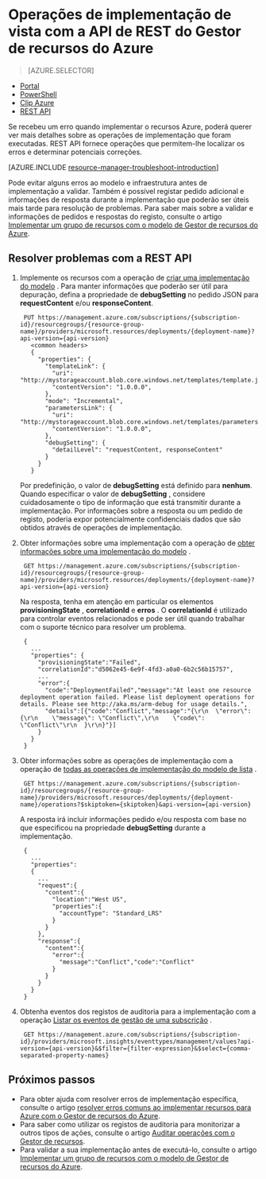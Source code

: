 <properties
   pageTitle="Ver operações de implementação com a REST API | Microsoft Azure"
   description="Descreve como utilizar o Gestor de recursos do Azure REST API para detetar problemas de implementação do Gestor de recursos."
   services="azure-resource-manager,virtual-machines"
   documentationCenter=""
   tags="top-support-issue"
   authors="tfitzmac"
   manager="timlt"
   editor="tysonn"/>

<tags
   ms.service="azure-resource-manager"
   ms.devlang="na"
   ms.topic="article"
   ms.tgt_pltfrm="vm-multiple"
   ms.workload="infrastructure"
   ms.date="06/13/2016"
   ms.author="tomfitz"/>

# <a name="view-deployment-operations-with-azure-resource-manager-rest-api"></a>Operações de implementação de vista com a API de REST do Gestor de recursos do Azure

> [AZURE.SELECTOR]
- [Portal](resource-manager-troubleshoot-deployments-portal.md)
- [PowerShell](resource-manager-troubleshoot-deployments-powershell.md)
- [Clip Azure](resource-manager-troubleshoot-deployments-cli.md)
- [REST API](resource-manager-troubleshoot-deployments-rest.md)

Se recebeu um erro quando implementar o recursos Azure, poderá querer ver mais detalhes sobre as operações de implementação que foram executadas. REST API fornece operações que permitem-lhe localizar os erros e determinar potenciais correções.

[AZURE.INCLUDE [resource-manager-troubleshoot-introduction](../includes/resource-manager-troubleshoot-introduction.md)]

Pode evitar alguns erros ao modelo e infraestrutura antes de implementação a validar. Também é possível registar pedido adicional e informações de resposta durante a implementação que poderão ser úteis mais tarde para resolução de problemas. Para saber mais sobre a validar e informações de pedidos e respostas do registo, consulte o artigo [Implementar um grupo de recursos com o modelo de Gestor de recursos do Azure](resource-group-template-deploy-rest.md).

## <a name="troubleshoot-with-rest-api"></a>Resolver problemas com a REST API

1. Implemente os recursos com a operação de [criar uma implementação do modelo](https://msdn.microsoft.com/library/azure/dn790564.aspx) . Para manter informações que poderão ser útil para depuração, defina a propriedade de **debugSetting** no pedido JSON para **requestContent** e/ou **responseContent**. 

        PUT https://management.azure.com/subscriptions/{subscription-id}/resourcegroups/{resource-group-name}/providers/microsoft.resources/deployments/{deployment-name}?api-version={api-version}
          <common headers>
          {
            "properties": {
              "templateLink": {
                "uri": "http://mystorageaccount.blob.core.windows.net/templates/template.json",
                "contentVersion": "1.0.0.0",
              },
              "mode": "Incremental",
              "parametersLink": {
                "uri": "http://mystorageaccount.blob.core.windows.net/templates/parameters.json",
                "contentVersion": "1.0.0.0",      
              },
              "debugSetting": {
                "detailLevel": "requestContent, responseContent"
              }
            }
          }

    Por predefinição, o valor de **debugSetting** está definido para **nenhum**. Quando especificar o valor de **debugSetting** , considere cuidadosamente o tipo de informação que está transmitir durante a implementação. Por informações sobre a resposta ou um pedido de registo, poderia expor potencialmente confidenciais dados que são obtidos através de operações de implementação. 

2. Obter informações sobre uma implementação com a operação de [obter informações sobre uma implementação do modelo](https://msdn.microsoft.com/library/azure/dn790565.aspx) .

        GET https://management.azure.com/subscriptions/{subscription-id}/resourcegroups/{resource-group-name}/providers/microsoft.resources/deployments/{deployment-name}?api-version={api-version}

    Na resposta, tenha em atenção em particular os elementos **provisioningState** , **correlationId** e **erros** . O **correlationId** é utilizado para controlar eventos relacionados e pode ser útil quando trabalhar com o suporte técnico para resolver um problema.
    
        { 
          ...
          "properties": {
            "provisioningState":"Failed",
            "correlationId":"d5062e45-6e9f-4fd3-a0a0-6b2c56b15757",
            ...
            "error":{
              "code":"DeploymentFailed","message":"At least one resource deployment operation failed. Please list deployment operations for details. Please see http://aka.ms/arm-debug for usage details.",
              "details":[{"code":"Conflict","message":"{\r\n  \"error\": {\r\n    \"message\": \"Conflict\",\r\n    \"code\": \"Conflict\"\r\n  }\r\n}"}]
            }  
          }
        }

3. Obter informações sobre as operações de implementação com a operação de [todas as operações de implementação do modelo de lista](https://msdn.microsoft.com/library/azure/dn790518.aspx) . 

        GET https://management.azure.com/subscriptions/{subscription-id}/resourcegroups/{resource-group-name}/providers/microsoft.resources/deployments/{deployment-name}/operations?$skiptoken={skiptoken}&api-version={api-version}

    A resposta irá incluir informações pedido e/ou resposta com base no que especificou na propriedade **debugSetting** durante a implementação.
    
        {
          ...
          "properties": 
          {
            ...
            "request":{
              "content":{
                "location":"West US",
                "properties":{
                  "accountType": "Standard_LRS"
                }
              }
            },
            "response":{
              "content":{
                "error":{
                  "message":"Conflict","code":"Conflict"
                }
              }
            }
          }
        }

4. Obtenha eventos dos registos de auditoria para a implementação com a operação [Listar os eventos de gestão de uma subscrição](https://msdn.microsoft.com/library/azure/dn931934.aspx) .

        GET https://management.azure.com/subscriptions/{subscription-id}/providers/microsoft.insights/eventtypes/management/values?api-version={api-version}&$filter={filter-expression}&$select={comma-separated-property-names}


## <a name="next-steps"></a>Próximos passos

- Para obter ajuda com resolver erros de implementação específica, consulte o artigo [resolver erros comuns ao implementar recursos para Azure com o Gestor de recursos do Azure](resource-manager-common-deployment-errors.md).
- Para saber como utilizar os registos de auditoria para monitorizar a outros tipos de ações, consulte o artigo [Auditar operações com o Gestor de recursos](resource-group-audit.md).
- Para validar a sua implementação antes de executá-lo, consulte o artigo [Implementar um grupo de recursos com o modelo de Gestor de recursos do Azure](resource-group-template-deploy.md).

